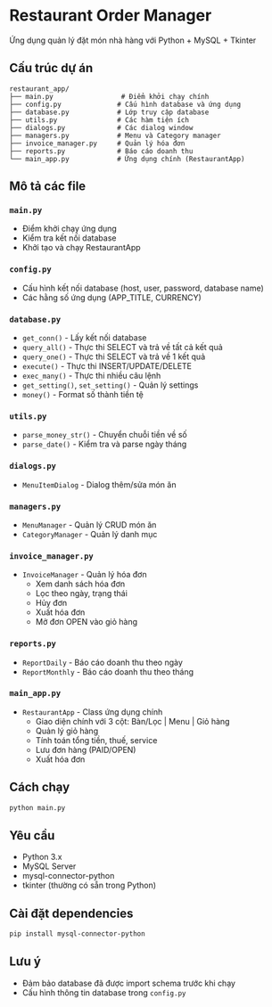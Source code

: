 # Restaurant Order Manager

Ứng dụng quản lý đặt món nhà hàng với Python + MySQL + Tkinter

## Cấu trúc dự án

```
restaurant_app/
├── main.py                 # Điểm khởi chạy chính
├── config.py              # Cấu hình database và ứng dụng
├── database.py            # Lớp truy cập database
├── utils.py               # Các hàm tiện ích
├── dialogs.py             # Các dialog window
├── managers.py            # Menu và Category manager
├── invoice_manager.py     # Quản lý hóa đơn
├── reports.py             # Báo cáo doanh thu
└── main_app.py            # Ứng dụng chính (RestaurantApp)
```

## Mô tả các file

### `main.py`
- Điểm khởi chạy ứng dụng
- Kiểm tra kết nối database
- Khởi tạo và chạy RestaurantApp

### `config.py`
- Cấu hình kết nối database (host, user, password, database name)
- Các hằng số ứng dụng (APP_TITLE, CURRENCY)

### `database.py`
- `get_conn()` - Lấy kết nối database
- `query_all()` - Thực thi SELECT và trả về tất cả kết quả
- `query_one()` - Thực thi SELECT và trả về 1 kết quả
- `execute()` - Thực thi INSERT/UPDATE/DELETE
- `exec_many()` - Thực thi nhiều câu lệnh
- `get_setting()`, `set_setting()` - Quản lý settings
- `money()` - Format số thành tiền tệ

### `utils.py`
- `parse_money_str()` - Chuyển chuỗi tiền về số
- `parse_date()` - Kiểm tra và parse ngày tháng

### `dialogs.py`
- `MenuItemDialog` - Dialog thêm/sửa món ăn

### `managers.py`
- `MenuManager` - Quản lý CRUD món ăn
- `CategoryManager` - Quản lý danh mục

### `invoice_manager.py`
- `InvoiceManager` - Quản lý hóa đơn
  - Xem danh sách hóa đơn
  - Lọc theo ngày, trạng thái
  - Hủy đơn
  - Xuất hóa đơn
  - Mở đơn OPEN vào giỏ hàng

### `reports.py`
- `ReportDaily` - Báo cáo doanh thu theo ngày
- `ReportMonthly` - Báo cáo doanh thu theo tháng

### `main_app.py`
- `RestaurantApp` - Class ứng dụng chính
  - Giao diện chính với 3 cột: Bàn/Lọc | Menu | Giỏ hàng
  - Quản lý giỏ hàng
  - Tính toán tổng tiền, thuế, service
  - Lưu đơn hàng (PAID/OPEN)
  - Xuất hóa đơn

## Cách chạy

```bash
python main.py
```

## Yêu cầu

- Python 3.x
- MySQL Server
- mysql-connector-python
- tkinter (thường có sẵn trong Python)

## Cài đặt dependencies

```bash
pip install mysql-connector-python
```

## Lưu ý

- Đảm bảo database đã được import schema trước khi chạy
- Cấu hình thông tin database trong `config.py`
